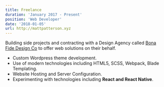 ```yaml
---
title: Freelance
duration: 'January 2017 - Present'
position: 'Web Developer'
date: '2018-01-05'
url: http://mattpatterson.xyz
---
```

Building side projects and contracting with a Design Agency called [Bona Fide Design Co](https://www.bonafidedesignco.com) to offer web solutions on their behalf.

* Custom Wordpress theme development.
* Use of modern technologies including HTML5, SCSS, Webpack, Blade Templating.
* Website Hosting and Server Configuration.
* Experimenting with technologies including <strong>React and React Native</strong>.
